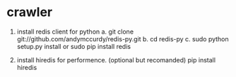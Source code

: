# crawler
1. install redis client for python
    a. git clone git://github.com/andymccurdy/redis-py.git
    b. cd redis-py
    c. sudo python setup.py install 
or
    sudo pip install redis

2. install hiredis for performence. (optional but recomanded)
    pip install hiredis       
    

